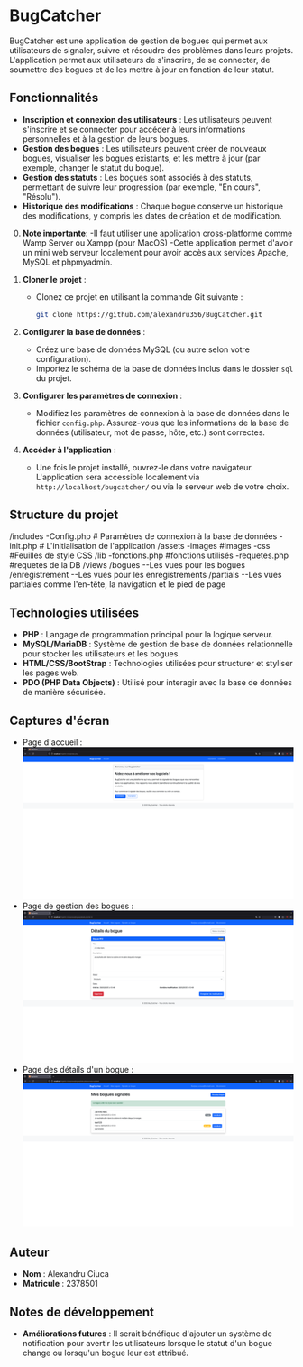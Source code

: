 # BugCatcher

<!-- A FAIRE: Ajouter ici une brève description de l'application -->
BugCatcher est une application de gestion de bogues qui permet aux utilisateurs de signaler, suivre et résoudre des problèmes dans leurs projets. L'application permet aux utilisateurs de s'inscrire, de se connecter, de soumettre des bogues et de les mettre à jour en fonction de leur statut.
## Fonctionnalités
- **Inscription et connexion des utilisateurs** : Les utilisateurs peuvent s'inscrire et se connecter pour accéder à leurs informations personnelles et à la gestion de leurs bogues.
- **Gestion des bogues** : Les utilisateurs peuvent créer de nouveaux bogues, visualiser les bogues existants, et les mettre à jour (par exemple, changer le statut du bogue).
- **Gestion des statuts** : Les bogues sont associés à des statuts, permettant de suivre leur progression (par exemple, "En cours", "Résolu").
- **Historique des modifications** : Chaque bogue conserve un historique des modifications, y compris les dates de création et de modification.
<!-- A FAIRE: Lister ici les principales fonctionnalités de l'application (inscription, connexion, gestion des bogues, etc.) -->


<!-- A FAIRE: Décrire ici les étapes d'installation du projet:
1. Comment cloner/télécharger le projet
2. Comment configurer la base de données
3. Comment configurer les paramètres de connexion
4. Comment accéder à l'application
-->
0. **Note importante**:
    -Il faut utiliser une application cross-platforme comme Wamp Server ou Xampp (pour MacOS)
    -Cette application permet d'avoir un mini web serveur localement pour avoir accès aux services Apache, MySQL et phpmyadmin.
1. **Cloner le projet** :
   - Clonez ce projet en utilisant la commande Git suivante :
     ```bash
     git clone https://github.com/alexandru356/BugCatcher.git
     ```

2. **Configurer la base de données** :
   - Créez une base de données MySQL (ou autre selon votre configuration).
   - Importez le schéma de la base de données inclus dans le dossier `sql` du projet.

3. **Configurer les paramètres de connexion** :
   - Modifiez les paramètres de connexion à la base de données dans le fichier `config.php`. Assurez-vous que les informations de la base de données (utilisateur, mot de passe, hôte, etc.) sont correctes.

4. **Accéder à l'application** :
   - Une fois le projet installé, ouvrez-le dans votre navigateur. L'application sera accessible localement via `http://localhost/bugcatcher/` ou via le serveur web de votre choix.

## Structure du projet

<!-- A FAIRE: Décrire ici l'organisation des dossiers et fichiers principaux de votre projet -->
/includes
    -Config.php # Paramètres de connexion à la base de données
    -init.php # L'initialisation de l'application
/assets
    -images #images 
    -css #Feuilles de style CSS
/lib 
    -fonctions.php #fonctions utilisés
    -requetes.php #requetes de la DB
/views
    /bogues
        --Les vues pour les bogues
    /enregistrement
        --Les vues pour les enregistrements
    /partials
        --Les vues partiales comme l'en-tête, la navigation et le pied de page



## Technologies utilisées

<!-- A FAIRE: Lister ici les technologies, langages et frameworks utilisés pour le projet -->
- **PHP** : Langage de programmation principal pour la logique serveur.
- **MySQL/MariaDB** : Système de gestion de base de données relationnelle pour stocker les utilisateurs et les bogues.
- **HTML/CSS/BootStrap** : Technologies utilisées pour structurer et styliser les pages web.
- **PDO (PHP Data Objects)** : Utilisé pour interagir avec la base de données de manière sécurisée.
## Captures d'écran

<!-- A FAIRE: Ajouter ici quelques captures d'écran des principales pages de l'application -->
- Page d'accueil : ![Page d'accueil](assets/images/accueil.png)
- Page de gestion des bogues : ![Texte alternatif](assets/images/details_bogue.png)
- Page des détails d'un bogue : ![Texte alternatif](assets/images/mes_bogues.png)
## Auteur

<!-- A FAIRE: Ajouter votre nom et matricule -->
- **Nom** : Alexandru Ciuca
- **Matricule** : 2378501
## Notes de développement
- **Améliorations futures** : Il serait bénéfique d'ajouter un système de notification pour avertir les utilisateurs lorsque le statut d'un bogue change ou lorsqu'un bogue leur est attribué.
<!-- A FAIRE: Ajouter ici des notes sur les choix de conception, les difficultés rencontrées ou les améliorations futures -->